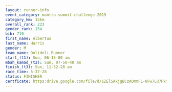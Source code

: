 ```yaml
---
layout: runner-info 
event_category: mantra-summit-challenge-2019 
category_km: 15km 
overall_rank: 223
gender_rank: 154
bib: 710
first_name: Albertus
last_name: Harris
gender: M
team_name: Dolidoli Runner
start_(t1): Sun, 06-15-00 am
mbah_kamad_(t2): Sun, 07-50-40 am
finish_(t3): Sun, 11-52-28 am
race_time: 5-37-28
status: FINISHER
certficate: https:drive.google.com/file/d/1ZElSAkjgBCzAOmmFL-0Fw7LR7PkfaNSi/view?usp=sharing
---
```

